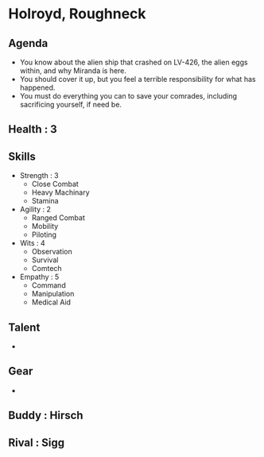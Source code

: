 # Holroyd, Roughneck

## Agenda
- You know about the alien ship that crashed on LV-426, the alien eggs within, and why Miranda is here. 
- You should cover it up, but you feel a terrible responsibility for what has happened. 
- You must do everything you can to save your comrades, including sacrificing yourself, if need be.

## Health : 3

## Skills
- Strength : 3
    - Close Combat
    - Heavy Machinary
    - Stamina
- Agility : 2
    - Ranged Combat
    - Mobility
    - Piloting
- Wits : 4
    - Observation
    - Survival
    - Comtech
- Empathy : 5
    - Command
    - Manipulation
    - Medical Aid

## Talent
-

## Gear
- 

## Buddy : Hirsch
## Rival : Sigg
